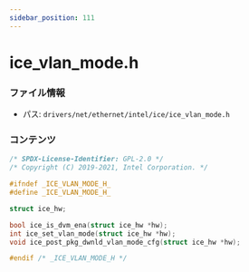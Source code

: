 ```yaml
---
sidebar_position: 111
---
```

# ice_vlan_mode.h

### ファイル情報

- パス: `drivers/net/ethernet/intel/ice/ice_vlan_mode.h`

### コンテンツ

```h
/* SPDX-License-Identifier: GPL-2.0 */
/* Copyright (C) 2019-2021, Intel Corporation. */

#ifndef _ICE_VLAN_MODE_H_
#define _ICE_VLAN_MODE_H_

struct ice_hw;

bool ice_is_dvm_ena(struct ice_hw *hw);
int ice_set_vlan_mode(struct ice_hw *hw);
void ice_post_pkg_dwnld_vlan_mode_cfg(struct ice_hw *hw);

#endif /* _ICE_VLAN_MODE_H */

```
